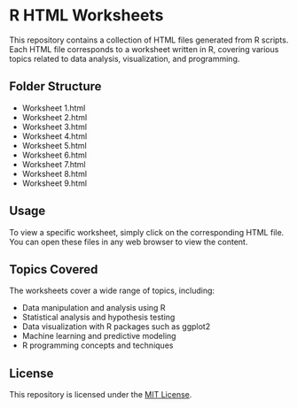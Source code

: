 # R HTML Worksheets

This repository contains a collection of HTML files generated from R scripts. Each HTML file corresponds to a worksheet written in R, covering various topics related to data analysis, visualization, and programming.

## Folder Structure

* Worksheet 1.html
* Worksheet 2.html
* Worksheet 3.html
* Worksheet 4.html
* Worksheet 5.html
* Worksheet 6.html
* Worksheet 7.html
* Worksheet 8.html
* Worksheet 9.html

## Usage

To view a specific worksheet, simply click on the corresponding HTML file. You can open these files in any web browser to view the content.

## Topics Covered

The worksheets cover a wide range of topics, including:

- Data manipulation and analysis using R
- Statistical analysis and hypothesis testing
- Data visualization with R packages such as ggplot2
- Machine learning and predictive modeling
- R programming concepts and techniques

## License

This repository is licensed under the [MIT License](LICENSE).
